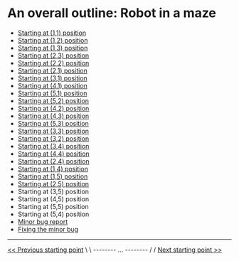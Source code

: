 # An overall outline: Robot in a maze

- [Starting at (1,1) position](<starting-at-(1,1)-position.md>)
- [Starting at (1,2) position](<starting-at-(1,2)-position.md>)
- [Starting at (1,3) position](<starting-at-(1,3)-position.md>)
- [Starting at (2,3) position](<starting-at-(2,3)-position.md>)
- [Starting at (2,2) position](<starting-at-(2,2)-position.md>)
- [Starting at (2,1) position](<starting-at-(2,1)-position.md>)
- [Starting at (3,1) position](<starting-at-(3,1)-position.md>)
- [Starting at (4,1) position](<starting-at-(4,1)-position.md>)
- [Starting at (5,1) position](<starting-at-(5,1)-position.md>)
- [Starting at (5,2) position](<starting-at-(5,2)-position.md>)
- [Starting at (4,2) position](<starting-at-(4,2)-position.md>)
- [Starting at (4,3) position](<starting-at-(4,3)-position.md>)
- [Starting at (5,3) position](<starting-at-(5,3)-position.md>)
- [Starting at (3,3) position](<starting-at-(3,3)-position.md>)
- [Starting at (3,2) position](<starting-at-(3,2)-position.md>)
- [Starting at (3,4) position](<starting-at-(3,4)-position.md>)
- [Starting at (4,4) position](<starting-at-(4,4)-position.md>)
- [Starting at (2,4) position](<starting-at-(2,4)-position.md>)
- [Starting at (1,4) position](<starting-at-(1,4)-position.md>)
- [Starting at (1,5) position](<starting-at-(1,5)-position.md>)
- [Starting at (2,5) position](<starting-at-(2,5)-position.md>)
- Starting at (3,5) position
- Starting at (4,5) position
- Starting at (5,5) position
- Starting at (5,4) position
- [Minor bug report](minor-bug-1-report.md)
- [Fixing the minor bug](fix-minor-bug-1.md)
<!-- - [2 `move()` tacit rule](double-move-rule.md) -->

---

[<< Previous starting point](../README.md) \ \ -------- ... -------- / / [Next starting point >>](<starting-at-(1,1)-position.md>)
